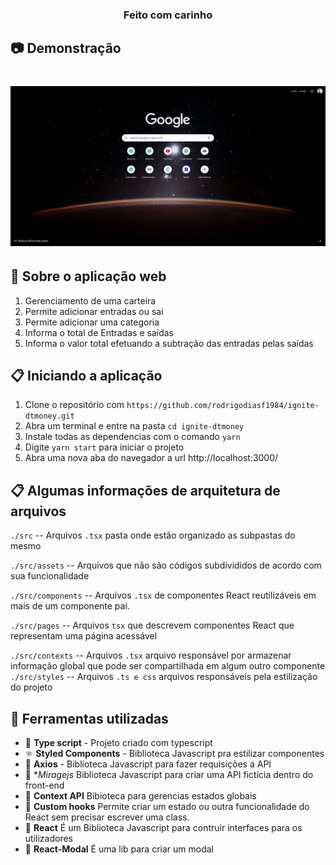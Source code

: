 <h3 align="center">
  Feito com carinho
</h3>

## :camera: Demonstração
<h1 align="center">   
  <img alt="resultado" src="https://github.com/rodrigodiasf1984/ignite-dtmoney/blob/master/src/assets/demonstration/dtmoney.gif"/>
</h1>

## :rocket: Sobre o aplicação web

1. Gerenciamento de uma carteira 
2. Permite adicionar entradas ou sai
3. Permite adicionar uma categoria
4. Informa o total de Entradas e saídas
5. Informa o valor total efetuando a subtração das entradas pelas saídas

## :clipboard: Iniciando a aplicação 

1. Clone o repositório com `https://github.com/rodrigodiasf1984/ignite-dtmoney.git`
2. Abra um terminal e entre na pasta `cd ignite-dtmoney`
3. Instale todas as dependencias com o comando `yarn`
4. Digite `yarn start` para iniciar o projeto
5. Abra uma nova aba do navegador a url http://localhost:3000/


## :clipboard: Algumas informações de arquitetura de arquivos
`./src` -- Arquivos `.tsx` pasta onde estão organizado as subpastas do mesmo

`./src/assets` -- Arquivos que não são códigos subdivididos de acordo com sua funcionalidade

`./src/components` -- Arquivos `.tsx` de componentes React reutilizáveis em mais de um componente pai.

`./src/pages` -- Arquivos `tsx` que descrevem componentes React que representam uma página acessável

`./src/contexts` -- Arquivos `.tsx` arquivo responsável por armazenar informação global que pode ser compartilhada em algum outro componente
`./src/styles` -- Arquivos `.ts e css` arquivos responsáveis pela estilização do projeto

## :hammer: Ferramentas utilizadas

- 📄 **Type script** - Projeto criado com typescript 
- ⚛️ **Styled Components** - Biblioteca Javascript pra estilizar componentes
- 📄 **Axios** - Biblioteca Javascript para fazer requisições a API
- 📄 **Miragejs* Biblioteca Javascript para criar uma API fictícia dentro do front-end
- 📄 **Context API** Bibioteca para gerencias estados globais
- 📄 **Custom hooks** Permite criar um estado ou outra funcionalidade do React sem precisar escrever uma class.
- 📄 **React** É um Biblioteca Javascript para contruir interfaces para os utilizadores
- 📄 **React-Modal** É uma lib para criar um modal

</h1>

